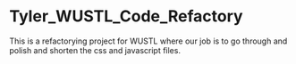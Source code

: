 # Tyler_WUSTL_Code_Refactory

This is a refactorying project for WUSTL where our job is to go through and polish and shorten the css and javascript files.
